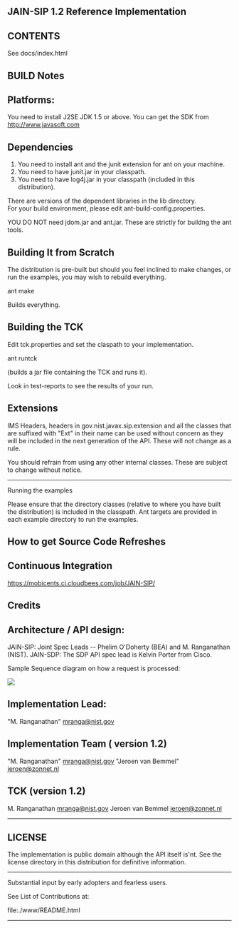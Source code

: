 
JAIN-SIP 1.2 Reference Implementation
--------------------------------------
CONTENTS
-------
See docs/index.html

BUILD Notes
-----------
Platforms:
---------
You need to install J2SE JDK 1.5 or above. You can
get the SDK from http://www.javasoft.com



Dependencies
------------

1. You need to install ant and the junit extension for ant on your machine.
2. You need to have junit.jar in your classpath.
3. You need to have log4j.jar in your classpath (included in this distribution).

There are versions of the dependent libraries in the lib directory.  
For your build environment, please edit ant-build-config.properties.

YOU DO NOT need jdom.jar and ant.jar. These are strictly for buildng 
the ant tools.

Building It from Scratch
-------------------------
The distribution is pre-built but should you feel inclined to make changes,
or run the examples, you may wish to rebuild everything.

ant make 

Builds everything.


Building the TCK
----------------

Edit tck.properties and set the claspath to your implementation.

ant runtck 

(builds a jar file containing the TCK and runs it).

Look in test-reports  to see the results of your run.

Extensions
----------

IMS Headers, headers in gov.nist.javax.sip.extension and all the classes
that are suffixed with "Ext" in their name can be used without concern as
they will be included in the next generation of the API. These will not 
change as a rule.

You should refrain from using any other internal classes. These are subject
to change without notice.

----------------------------------------------------------------------------
Running the examples

Please ensure that the directory  classes  (relative to where you have
built the distribution) is included in the  classpath. Ant targets
are provided in each example directory to run the examples.

How to get Source Code Refreshes
--------------------------------

Continuous Integration
-----------------------
https://mobicents.ci.cloudbees.com/job/JAIN-SIP/



Credits
--------

Architecture / API design:
-------------------------

JAIN-SIP: Joint Spec Leads -- Phelim O'Doherty (BEA) and M. Ranganathan (NIST). 
JAIN-SDP: The SDP API spec lead is Kelvin Porter from Cisco.

Sample Sequence diagram on how a request is processed:

<img src='http://g.gravizo.com/g?%40startuml%3B%0Aautonumber%3B%0Aactor%20UAC%3B%0Aboundary%20UDPMessageProcessor%3B%0Acontrol%20UDPMessageChannel%3B%0Acontrol%20NISTSIPMessageHandImpl%3B%0Acontrol%20EventScanner%3B%0Alegend%20left%3B%0A%20%20Handling%20incoming%20UDP%20request%3B%0Aendlegend%3B%0Anote%20right%20of%20UDPMessageProcessor%20%23aqua%3B%0A%09NIST%20SIP%20abstraction%20that%20maps%20to%20SIPListener%3B%0Aend%20note%3B%0Anote%20right%20of%20NISTSIPMessageFactoryImpl%20%23aqua%3B%0A%09Created%20on%20stack%20init%3B%0Aend%20note%3B%0AUAC%20-%3E%20UDPMessageProcessor%20%3A%20INVITE%3B%0Acreate%20UDPMessageChannel%3B%0AUDPMessageProcessor%20-%3E%20UDPMessageChannel%3B%0Aactivate%20UDPMessageChannel%3B%0AUDPMessageChannel%20-%3E%20StringMsgParser%20%3A%20parseSIPMessage%3B%0AUDPMessageChannel%20-%3E%20SIPTransactionStack%3A%20nesSIPServerRequest%3B%0Aactivate%20SIPTransactionStack%3B%0ASIPTransactionStack%20-%3E%20SIPTransactionStack%20%3A%20createTransaction%3B%0ASIPTransactionStack%20-%3E%20NISTSIPMessageFactoryImpl%20%3A%20newSIPServerRequest%3B%0Acreate%20NISTSIPMessageHandImpl%3B%0Adeactivate%20SIPTransactionStack%3B%0AUDPMessageChannel%20-%3E%20NISTSIPMessageHandImpl%20%3A%20processRequest%3B%0Aactivate%20NISTSIPMessageHandImpl%3B%0ANISTSIPMessageHandImpl%20%20-%3E%20SIPTransactionStack%20%3A%20getDialog%3B%0ANISTSIPMessageHandImpl%20%20-%3E%20EventScanner%20%3A%20deliverEvent%3B%0Aactivate%20EventScanner%3B%0AEventScanner%20-%3E%20SIPListener%20%3A%20processRequest%3B%0Adeactivate%20EventScanner%3B%0Adeactivate%20NISTSIPMessageHandImpl%3B%0Adeactivate%20UDPMessageChannel%3B%0A%40enduml'>

Implementation Lead:
---------------------
"M. Ranganathan" <mranga@nist.gov>

Implementation Team ( version 1.2)
----------------------------------
"M. Ranganathan" <mranga@nist.gov>
"Jeroen van Bemmel" <jeroen@zonnet.nl>

TCK (version 1.2)
----------------
M. Ranganathan  <mranga@nist.gov>
Jeroen van Bemmel <jeroen@zonnet.nl>



---------------------------------------------------------------------------
LICENSE
-------

The implementation is public domain although the API itself is'nt. 
See the license directory in this distribution for definitive information.

----------------------------------------------------------------------------

Substantial input by early adopters and fearless users.

See List of Contributions at:

file:./www/README.html

----------------------------------------------------------------------------
